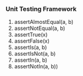 <body>

<h3>Unit Testing Framework</h3>

<ol>
  <li>assertAlmostEqual(a, b)</li>
  <li>assertNotEqual(a, b)</li>
  <li>assertTrue(x)</li>
  <li>assertFalse(x)</li>
  <li>assertIs(a, b)</li>
  <li>assertIsNot(a, b)</li>
  <li>assertIn(a, b)</li>
  <li>assertNotIn(a, b))</li>
</ol> 

</body>